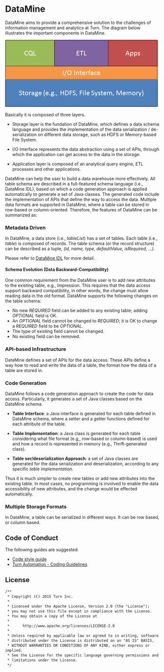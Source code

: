 # DataMine

DataMine aims to provide a comprehensive solution to the challenges of information management and analytics at Turn. The diagram below illustrates the important components in DataMine.

<img float="center" src="doc/res/architecture.png" width="" height="" border="0" alt="">

Basically it is composed of three layers. 

* Storage layer is the fundation of DataMine, which defines a data schema language and provides the implementation of the data serialization / de-serialization on different data storage, such as HDFS or Memory-based File System.
   
* I/O Interface represents the data abstraction using a set of APIs, through which the application can get access to the data in the storage.

* Application layer is composed of an analytical query engine, ETL processes and other applications.


DataMine can help the user to build a data warehouse more effectively. All table schema are described in a full-featured schema language (i.e., DataMine IDL), based on which a code generation approach is applied automatically to generate a set of Java classes. The generated code include the implementation of APIs that define the way to access the data. Multiple data formats are supported in DataMine, where a table can be stored in row-based or column-oriented. Therefore, the features of DataMine can be summarized as: 

### Metadata Driven

In DataMine, a data store (i.e., *tableList*) has a set of tables. Each table (i.e., *table*) is composed of records. The table schema (or the record structure) can be described as a tuple, *(id, name, type, defaultValue, isRequired, ...)*.

Please refer to [DataMine IDL](doc/DataMine_IDL.md) for more detail.

#### Schema Evolution (Data Backward-Compatibility)

One common requirement from the DataMine user is to add new attributes to the existing table, e.g., Impression. This requires that the data access support backward compatibility, in other words, the change must allow reading data in the old format. DataMine supports the following changes on the table schema: 

<!-- TODO consider them again once the RecordBuffer-Parquet is possible! -->

* No new *REQUIRED* field can be added to any existing table; adding *OPTIONAL* field is OK.
* An *OPTIONAL* field cannot be changed to *REQUIRED*; it is OK to change a *REQUIRED* field to be *OPTIONAL*.
* The type of existing field cannot be changed.
* No existing field can be removed.


### API-based Infrastructure

DataMine defines a set of APIs for the data access. These APIs define a way how to read and write the data of a table, the format how the data of a table are stored in.  


### Code Generation

DataMine follows a code generation approach to create the code for data access. Particularly, it generates a set of Java classes based on the DataMine schema. 

* **Table Interface**: a Java interface is generated for each table defined in DataMine schema, where a setter and a getter functions defined for each attribute of the table. 

* **Table Implementation**: a Java class is generated for each table considering what file format (e.g,, row-based or column-based) is used and how a record is represented in memory (e.g., Thrift-generated class).

* **Table ser/deserialization Approach**: a set of Java classes are generated for the data serialization and deserialization, according to any specific *table implementation*.  

Thus it is much simpler to create new tables or add new attributes into the existing table. In most cases, no programming is involved to enable the data accessibility of new attributes, and the change would be effected automatically. 

### Multiple Storage Formats

In DataMine, a table can be serialized in different ways. It can be row based, or column based. 

## Code of Conduct

The following guides are suggested:

* [Code style guide](http://intranet.turn.com/display/ENG/Code+style+guide)
* [Turn Automation - Coding Guidelines](http://intranet.turn.com/display/OffshoreDocs/Turn+Automation+-+Coding+Guidelines)

## License

```
/**
 * Copyright (C) 2015 Turn Inc.
 *
 * Licensed under the Apache License, Version 2.0 (the "License");
 * you may not use this file except in compliance with the License.
 * You may obtain a copy of the License at
 *
 *    	http://www.apache.org/licenses/LICENSE-2.0
 *
 * Unless required by applicable law or agreed to in writing, software
 * distributed under the License is distributed on an "AS IS" BASIS,
 * WITHOUT WARRANTIES OR CONDITIONS OF ANY KIND, either express or implied.
 * See the License for the specific language governing permissions and
 * limitations under the License.
 */
```
 